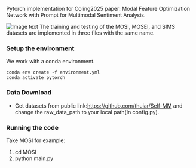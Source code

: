 Pytorch implementation for Coling2025 paper: Modal Feature Optimization Network with Prompt for Multimodal Sentiment Analysis.

![Image text](https://raw.github.com/yourName/repositpry/master/yourprojectName/img-folder/test.jpg)
The training and testing of the MOSI, MOSEI, and SIMS datasets are implemented in three files with the same name.

### Setup the environment

We work with a conda environment.

```
conda env create -f environment.yml
conda activate pytorch
```

### Data Download

- Get datasets from public link:https://github.com/thuiar/Self-MM and  change the raw_data_path  to your local path(In config.py).

### Running the code

Take MOSI for example:
1. cd MOSI
2. python main.py 
